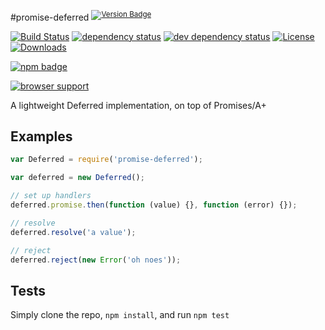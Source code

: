#promise-deferred <sup>[![Version Badge][npm-version-svg]][npm-url]</sup>

[![Build Status][3]][4]
[![dependency status][5]][6]
[![dev dependency status][7]][8]
[![License][license-image]][license-url]
[![Downloads][downloads-image]][downloads-url]

[![npm badge][11]][npm-url]

[![browser support][9]][10]

A lightweight Deferred implementation, on top of Promises/A+

## Examples
```js
var Deferred = require('promise-deferred');

var deferred = new Deferred();

// set up handlers
deferred.promise.then(function (value) {}, function (error) {});

// resolve
deferred.resolve('a value');

// reject
deferred.reject(new Error('oh noes'));
```

## Tests
Simply clone the repo, `npm install`, and run `npm test`

[npm-url]: https://npmjs.org/package/promise-deferred
[npm-version-svg]: http://vb.teelaun.ch/ljharb/promise-deferred.svg
[3]: https://travis-ci.org/ljharb/promise-deferred.svg
[4]: https://travis-ci.org/ljharb/promise-deferred
[5]: https://david-dm.org/ljharb/promise-deferred.svg
[6]: https://david-dm.org/ljharb/promise-deferred
[7]: https://david-dm.org/ljharb/promise-deferred/dev-status.svg
[8]: https://david-dm.org/ljharb/promise-deferred#info=devDependencies
[9]: https://ci.testling.com/ljharb/promise-deferred.png
[10]: https://ci.testling.com/ljharb/promise-deferred
[11]: https://nodei.co/npm/promise-deferred.png?downloads=true&stars=true
[license-image]: http://img.shields.io/npm/l/promise-deferred.svg
[license-url]: LICENSE
[downloads-image]: http://img.shields.io/npm/dm/promise-deferred.svg
[downloads-url]: http://npm-stat.com/charts.html?package=promise-deferred

